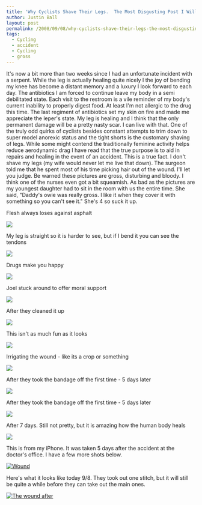 ```yaml
---
title: 'Why Cyclists Shave Their Legs.  The Most Disgusting Post I Will Ever Make'
author: Justin Ball
layout: post
permalink: /2008/09/08/why-cyclists-shave-their-legs-the-most-disgusting-post-i-will-ever-make/
tags:
  - Cycling
  - accident
  - Cycling
  - gross
---
```



It's now a bit more than two weeks since I had an unfortunate incident with a serpent. While the leg is actually healing quite nicely I the joy of bending my knee has become a distant memory and a luxury I look forward to each day.
The antibiotics I am forced to continue leave my body in a semi debilitated state. Each visit to the restroom is a vile reminder of my body's current inability to properly digest food. At least I'm not allergic to the drug this time.
The last regiment of antibiotics set my skin on fire and made me appreciate the leper's state. My leg is healing and I think that the only permanent damage will be a pretty nasty scar. I can live with that.
One of the truly odd quirks of cyclists besides constant attempts to trim down to super model anorexic status and the tight shorts is the customary shaving of legs. While some might contend the traditionally feminine
activity helps reduce aerodynamic drag I have read that the true purpose is to aid in repairs and healing in the event of an accident. This is a true fact. I don't shave my legs (my wife would never let me live that down).
The surgeon told me that he spent most of his time picking hair out of the wound. I'll let you judge. Be warned these pictures are gross, disturbing and bloody. I think one of the nurses even got a bit squeamish.
As bad as the pictures are my youngest daughter had to sit in the room with us the entire time. She said, "Daddy's owie was really gross. I like it when they cover it with something so you can't see it." She's 4 so suck it up.

<div class="image-grid">
  <div class="image">
    <p class="caption">Flesh always loses against asphalt</p>
    <a href="/images/posts/2008/09/2008-08-22-09-57-18.jpg"><img src="/images/posts/2008/09/2008-08-22-09-57-18-300x225.jpg" /></a>
  </div>
  <div class="image">
    <p class="caption">My leg is straight so it is harder to see, but if I bend it you can see the tendons</p>
    <a href="/images/posts/2008/09/2008-08-22-09-57-19.jpg"><img src="/images/posts/2008/09/2008-08-22-09-57-19-300x225.jpg" /></a>
  </div>
  <div class="image">
    <p class="caption">Drugs make you happy</p>
    <a href="/images/posts/2008/09/2008-08-22-09-57-42.jpg"><img src="/images/posts/2008/09/2008-08-22-09-57-42-225x300.jpg" /></a>
  </div>
  <div class="image">
    <p class="caption">Joel stuck around to offer moral support</p>
    <a href="/images/posts/2008/09/2008-08-22-09-57-52.jpg"><img src="/images/posts/2008/09/2008-08-22-09-57-52-300x225.jpg" /></a>
  </div>
  <div class="image">
    <p class="caption">After they cleaned it up</p>
    <a href="/images/posts/2008/09/2008-08-22-11-06-34.jpg"><img src="/images/posts/2008/09/2008-08-22-11-06-34-300x225.jpg" /></a>
  </div>
  <div class="image">
    <p class="caption">This isn't as much fun as it looks</p>
    <a href="/images/posts/2008/09/2008-08-22-11-07-21.jpg"><img src="/images/posts/2008/09/2008-08-22-11-07-21-300x225.jpg" /></a>
  </div>
  <div class="image">
    <p class="caption">Irrigating the wound - like its a crop or something</p>
    <a href="/images/posts/2008/09/2008-08-22-11-07-53.jpg"><img src="/images/posts/2008/09/2008-08-22-11-07-53-300x225.jpg" /></a>
  </div>
  <div class="image">
    <p class="caption">After they took the bandage off the first time - 5 days later</p>
    <a href="/images/posts/2008/09/2008-08-27-09-47-17.jpg"><img src="/images/posts/2008/09/2008-08-27-09-47-17-300x225.jpg" /></a>
  </div>
  <div class="image">
    <p class="caption">After they took the bandage off the first time - 5 days later</p>
    <a href="/images/posts/2008/09/2008-08-27-09-47-22.jpg"><img src="/images/posts/2008/09/2008-08-27-09-47-22-300x225.jpg" /></a>
  </div>
  <div class="image">
    <p class="caption">After 7 days. Still not pretty, but it is amazing how the human body heals</p>
    <a href="/images/posts/2008/09/2008-08-29-10-43-49.jpg"><img src="/images/posts/2008/09/2008-08-29-10-43-49-225x300.jpg" /></a>
  </div>
  <div class="image">
    <p class="caption">This is from my iPhone. It was taken 5 days after the accident at the doctor's office. I have a few more shots below.</p>
    <a href="/images/posts/2008/09/photo.jpg"><img src="/images/posts/2008/09/photo-225x300.jpg" alt="Wound" /></a>
  </div>
  <div class="image">
    <p class="caption">Here's what it looks like today 9/8. They took out one stitch, but it will still be quite a while before they can take out the main ones.</p>
    <a href="/images/posts/2008/09/photo1.jpg"><img src="/images/posts/2008/09/photo1-225x300.jpg" alt="The wound after" /></a>
  </div>
</div>
